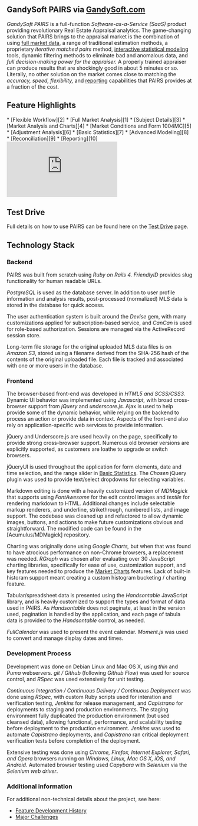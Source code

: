 ## GandySoft PAIRS via [GandySoft.com](http://gandysoft.com)

_GandySoft PAIRS_ is a full-function _Software-as-a-Service (SaaS)_ product
providing revolutionary Real Estate Appraisal analytics. The game-changing
solution that PAIRS brings to the appraisal market is the combination of using
[full market data][1], a range of traditional estimation methods, a
proprietary _iterative matched pairs_ method, [interactive statistical
modeling][8] tools, dynamic filtering methods to eliminate bad and anomalous
data, and _full decision-making power for the appraiser._ A properly
trained appraiser can produce results that are shockingly good in about 5 minutes
or so. Literally, no other solution on the market comes close to matching the
_accuracy, speed, flexibility,_ and [reporting][10] capabilities that PAIRS
provides at a fraction of the cost.

## Feature Highlights

<div class="pure-g">
<div class="pure-u-1-2" markdown="1">
* [Flexible Workflow][2]
* [Full Market Analysis][1]
* [Subject Details][3]
* [Market Analysis and Charts][4]
    * [Market Conditions and Form 1004MC][5]
* [Adjustment Analysis][6]
    * [Basic Statistics][7]
    * [Advanced Modeling][8]
* [Reconciliation][9]
* [Reporting][10]

</div>

<div class="pure-u-1-2 youtube-video">
<iframe frameborder="0" allowfullscreen="allowfullscreen"
        src="https://youtube.com/embed/Vo4-7tGlHIM?autoplay=0&controls=2&showinfo=0&enablejsapi=0">
</iframe>
</div>
</div>

## Test Drive

Full details on how to use PAIRS can be found here on the [Test Drive][11] page.

## Technology Stack

### Backend

PAIRS was built from scratch using _Ruby on Rails 4._ _FriendlyID_ provides slug
functionality for human readable URLs.

_PostgreSQL_ is used as the database server. In addition to user profile
information and analysis results, post-processed (normalized) MLS data is stored in
the database for quick access.

The user authentication system is built around the _Devise_ gem, with many
customizations applied for subscription-based service, and _CanCan_ is used for
role-based authorization. Sessions are managed via the ActiveRecord session store.

Long-term file storage for the original uploaded MLS data files is on _Amazon S3_,
stored using a filename derived from the SHA-256 hash of the contents of the
original uploaded file. Each file is tracked and associated with one or more users
in the database.

### Frontend

The browser-based front-end was developed in _HTML5 and SCSS/CSS3._ Dynamic UI
behavior was implemented using _Javascript,_ with broad cross-browser support from
_jQuery_ and _underscore.js._ Ajax is used to help provide some of the dynamic
behavior, while relying on the backend to process an action or provide data in
context. Aspects of the front-end also rely on application-specific web services
to provide information.

jQuery and Underscore.js are used heavily on the page, specifically to provide
strong cross-browser support. Numerous old browser versions are explicitly
supported, as customers are loathe to upgrade or switch browsers.

jQueryUI is used throughout the application for form elements, date and time
selection, and the range slider in [Basic Statistics][7]. The _Chosen_ jQuery
plugin was used to provide text/select dropdowns for selecting variables.

Markdown editing is done with a heavily customized version of _MDMagick_ that
supports using _FontAwesome_ for the edit control images and _textile_ for
rendering markdown to HTML. Additional changes include selectable markup
renderers, and underline, strikethrough, numbered lists, and image support. The
codebase was cleaned up and refactored to allow dynamic images, buttons, and
actions to make future customizations obvious and straightforward. The modified
code can be found in the [Acumulus/MDMagick] repository.

Charting was originally done using _Google Charts,_ but when that was found to have
atrocious performance on non-Chrome browsers, a replacement was needed. _RGraph_
was chosen after evaluating over 30 JavaScript charting libraries, specifically for
ease of use, customization support, and key features needed to produce the [Market
Charts][4] features. Lack of built-in historam support meant creating a custom
histogram bucketing / charting feature.

Tabular/spreadsheet data is presented using the _Handsontable_ JavaScript library,
and is heavily customized to support the types and format of data used in PAIRS.
As _Handsontable_ does not paginate, at least in the version used, pagination is
handled by the application, and each page of tabula data is provided to the
_Handsontable_ control, as needed.

_FullCalendar_ was used to present the event calendar. _Moment.js_ was used to
convert and manage display dates and times.

### Development Process

Development was done on Debian Linux and Mac OS X, using _thin_ and _Puma_
webservers. _git / Github_ (following _Github Flow_) was used for source control,
and _RSpec_ was used extensively for unit testing.

_Continuous Integration / Continuous Delivery / Continuous Deployment_ was done
using _RSpec,_ with custom Ruby scripts used for interation and verification
testing, _Jenkins_ for release management, and _Capistrano_ for deployments to
staging and production environments. The staging environment fully duplicated the
production environment (but used cleansed data), allowing functional, performance,
and scalability testing before deployment to the production environment. _Jenkins_
was used to automate _Capistrano_ deployments, and _Capistrano_ ran critical
deployment verification tests before completion of the deployment.

Extensive testing was done using _Chrome, Firefox, Internet Explorer, Safari, and
Opera_ browsers running on _Windows, Linux, Mac OS X, iOS, and Android_. Automated
browser testing used _Capybara_ with _Selenium_ via the _Selenium web driver_.

### Additional information

For additional non-technical details about the project, see here:

- [Feature Development History][12]
- [Major Challenges][13]

[1]: /gandysoft/data
[2]: /gandysoft/workflow
[3]: /gandysoft/subject-details
[4]: /gandysoft/market-charts
[5]: /gandysoft/form-1004mc
[6]: /gandysoft/adjustment-analysis
[7]: /gandysoft/basic-statistics
[8]: /gandysoft/advanced-modeling
[9]: /gandysoft/reconciliation
[10]: /gandysoft/reporting
[11]: /gandysoft/test-drive
[12]: /gandysoft/development-phases
[13]: /gandysoft/major-challenges
